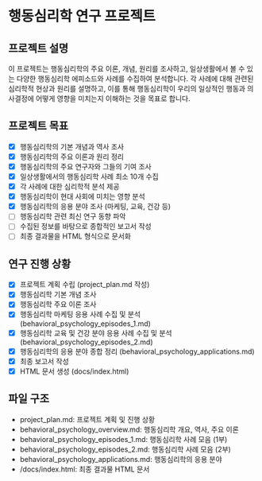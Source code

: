 # 행동심리학 연구 프로젝트

## 프로젝트 설명
이 프로젝트는 행동심리학의 주요 이론, 개념, 원리를 조사하고, 일상생활에서 볼 수 있는 다양한 행동심리학 에피소드와 사례를 수집하여 분석합니다. 각 사례에 대해 관련된 심리학적 현상과 원리를 설명하고, 이를 통해 행동심리학이 우리의 일상적인 행동과 의사결정에 어떻게 영향을 미치는지 이해하는 것을 목표로 합니다.

## 프로젝트 목표
- [x] 행동심리학의 기본 개념과 역사 조사
- [x] 행동심리학의 주요 이론과 원리 정리
- [x] 행동심리학의 주요 연구자와 그들의 기여 조사
- [x] 일상생활에서의 행동심리학 사례 최소 10개 수집
- [x] 각 사례에 대한 심리학적 분석 제공
- [x] 행동심리학이 현대 사회에 미치는 영향 분석
- [x] 행동심리학의 응용 분야 조사 (마케팅, 교육, 건강 등)
- [ ] 행동심리학 관련 최신 연구 동향 파악
- [ ] 수집된 정보를 바탕으로 종합적인 보고서 작성
- [ ] 최종 결과물을 HTML 형식으로 문서화

## 연구 진행 상황
- [x] 프로젝트 계획 수립 (project_plan.md 작성)
- [x] 행동심리학 기본 개념 조사
- [x] 행동심리학 주요 이론 조사
- [x] 행동심리학 마케팅 응용 사례 수집 및 분석 (behavioral_psychology_episodes_1.md)
- [x] 행동심리학 교육 및 건강 분야 응용 사례 수집 및 분석 (behavioral_psychology_episodes_2.md)
- [x] 행동심리학의 응용 분야 종합 정리 (behavioral_psychology_applications.md)
- [x] 최종 보고서 작성
- [x] HTML 문서 생성 (docs/index.html)

## 파일 구조
- project_plan.md: 프로젝트 계획 및 진행 상황
- behavioral_psychology_overview.md: 행동심리학 개요, 역사, 주요 이론
- behavioral_psychology_episodes_1.md: 행동심리학 사례 모음 (1부)
- behavioral_psychology_episodes_2.md: 행동심리학 사례 모음 (2부)
- behavioral_psychology_applications.md: 행동심리학의 응용 분야
- /docs/index.html: 최종 결과물 HTML 문서
